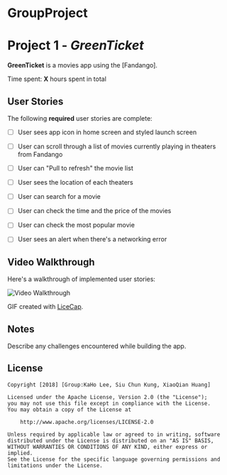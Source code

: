 # GroupProject
# Project 1 - *GreenTicket*

**GreenTicket** is a movies app using the [Fandango].

Time spent: **X** hours spent in total

## User Stories

The following **required** user stories are complete:

- [ ] User sees app icon in home screen and styled launch screen 
- [ ] User can scroll through a list of movies currently playing in theaters from Fandango 
- [ ] User can "Pull to refresh" the movie list 
- [ ] User sees the location of each theaters
- [ ] User can search for a movie 
- [ ] User can check the time and the price of the movies 
- [ ] User can check the most popular movie
- [ ] User sees an alert when there's a networking error 



## Video Walkthrough

Here's a walkthrough of implemented user stories:

<img src='https://i.imgur.com/ozf1Fpv.png?.gif' title='Video Walkthrough' width='' alt='Video Walkthrough' />

GIF created with [LiceCap](http://www.cockos.com/licecap/).

## Notes

Describe any challenges encountered while building the app.

## License

    Copyright [2018] [Group:KaHo Lee, Siu Chun Kung, XiaoQian Huang]

    Licensed under the Apache License, Version 2.0 (the "License");
    you may not use this file except in compliance with the License.
    You may obtain a copy of the License at

        http://www.apache.org/licenses/LICENSE-2.0

    Unless required by applicable law or agreed to in writing, software
    distributed under the License is distributed on an "AS IS" BASIS,
    WITHOUT WARRANTIES OR CONDITIONS OF ANY KIND, either express or implied.
    See the License for the specific language governing permissions and
    limitations under the License.
